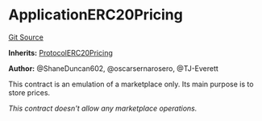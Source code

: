 # ApplicationERC20Pricing
[Git Source](https://github.com/thrackle-io/rules-engine/blob/54db83a2c72adaf3bc2196e69cb3cf728347d98b/src/example/pricing/ApplicationERC20Pricing.sol)

**Inherits:**
[ProtocolERC20Pricing](/src/client/pricing/ProtocolERC20Pricing.sol/contract.ProtocolERC20Pricing.md)

**Author:**
@ShaneDuncan602, @oscarsernarosero, @TJ-Everett

This contract is an emulation of a marketplace only. Its main purpose is to store prices.

*This contract doesn't allow any marketplace operations.*


